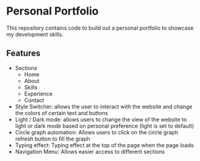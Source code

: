 # Personal Portfolio

This repository contains code to build out a personal portfolio to showcase my development skills. 

## Features
 - Sections
    - Home
    - About
    - Skills
    - Experience
    - Contact
 - Style Switcher: allows the user to interact with the website and change the colors of certain text and buttons
 - Light / Dark mode: allows users to change the view of the website to light or dark mode based on personal preference (light is set to default)
 - Circle graph automation: Allows users to click on the circle graph refresh button to fill the graph
 - Typing effect: Typing effect at the top of the page when the page loads
 - Navigation Menu: Allows easier access to different sections
 

